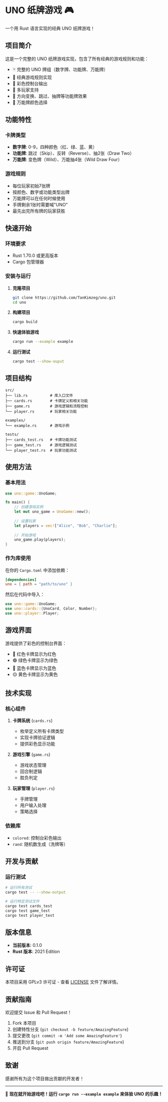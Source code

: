 # UNO 纸牌游戏 🎮

一个用 Rust 语言实现的经典 UNO 纸牌游戏！

## 项目简介

这是一个完整的 UNO 纸牌游戏实现，包含了所有经典的游戏规则和功能：

- 🃏 完整的 UNO 牌组（数字牌、功能牌、万能牌）
- 🎯 经典游戏规则实现
- 🎨 彩色控制台输出
- 👥 多玩家支持
- 🔄 方向变换、跳过、抽牌等功能牌效果
- 🌈 万能牌颜色选择

## 功能特性

### 卡牌类型
- **数字牌**: 0-9，四种颜色（红、绿、蓝、黄）
- **功能牌**: 跳过（Skip）、反转（Reverse）、抽2张（Draw Two）
- **万能牌**: 变色牌（Wild）、万能抽4张（Wild Draw Four）

### 游戏规则
- 每位玩家初始7张牌
- 按颜色、数字或功能类型出牌
- 万能牌可以在任何时候使用
- 手牌剩余1张时需要喊"UNO"
- 最先出完所有牌的玩家获胜

## 快速开始

### 环境要求
- Rust 1.70.0 或更高版本
- Cargo 包管理器

### 安装与运行

1. **克隆项目**
   ```bash
   git clone https://github.com/TanKimzeg/uno.git
   cd uno
   ```

2. **构建项目**
   ```bash
   cargo build
   ```

3. **快速体验游戏**
   ```bash
   cargo run --example example
   ```

4. **运行测试**
   ```bash
   cargo test --show-ouput
   ```

## 项目结构

```
src/
├── lib.rs          # 库入口文件
├── cards.rs        # 卡牌定义和相关功能
├── game.rs         # 游戏逻辑和流程控制
└── player.rs       # 玩家相关功能

examples/
└── example.rs      # 游戏示例

tests/
├── cards_test.rs   # 卡牌功能测试
├── game_test.rs    # 游戏逻辑测试
└── player_test.rs  # 玩家功能测试
```

## 使用方法

### 基本用法

```rust
use uno::game::UnoGame;

fn main() {
    // 创建游戏实例
    let mut uno_game = UnoGame::new();
    
    // 设置玩家
    let players = vec!["Alice", "Bob", "Charlie"];
    
    // 开始游戏
    uno_game.play(players);
}
```

### 作为库使用

在你的 `Cargo.toml` 中添加依赖：

```toml
[dependencies]
uno = { path = "path/to/uno" }
```

然后在代码中导入：

```rust
use uno::game::UnoGame;
use uno::cards::{UnoCard, Color, Number};
use uno::player::Player;
```

## 游戏界面

游戏提供了彩色的控制台界面：
- 🔴 红色卡牌显示为红色
- 🟢 绿色卡牌显示为绿色  
- 🔵 蓝色卡牌显示为蓝色
- 🟡 黄色卡牌显示为黄色

## 技术实现

### 核心组件

1. **卡牌系统** (`cards.rs`)
   - 枚举定义所有卡牌类型
   - 实现卡牌验证逻辑
   - 提供彩色显示功能

2. **游戏引擎** (`game.rs`)
   - 游戏状态管理
   - 回合制逻辑
   - 胜负判定

3. **玩家管理** (`player.rs`)
   - 手牌管理
   - 用户输入处理
   - 策略选择

### 依赖库

- `colored`: 控制台彩色输出
- `rand`: 随机数生成（洗牌等）

## 开发与贡献

### 运行测试

```bash
# 运行所有测试
cargo test -- --show-output

# 运行特定测试文件
cargo test cards_test
cargo test game_test
cargo test player_test
```

## 版本信息

- **当前版本**: 0.1.0
- **Rust 版本**: 2021 Edition

## 许可证

本项目采用 GPLv3 许可证 - 查看 [LICENSE](LICENSE) 文件了解详情。

## 贡献指南

欢迎提交 Issue 和 Pull Request！

1. Fork 本项目
2. 创建特性分支 (`git checkout -b feature/AmazingFeature`)
3. 提交更改 (`git commit -m 'Add some AmazingFeature'`)
4. 推送到分支 (`git push origin feature/AmazingFeature`)
5. 开启 Pull Request

## 致谢

感谢所有为这个项目做出贡献的开发者！

---

🎉 **现在就开始游戏吧！运行 `cargo run --example example` 来体验 UNO 的乐趣！**